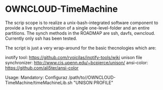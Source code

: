 # OWNCLOUD-TimeMachine
The scrip scope is to realize a unix-bash-integrated software component to provide a live synchronization of a single one-level-folder and an entire partitions. The synch methods in the ROADMAP are ssh, davfs, owncloud.
Currently only ssh has been tested.

The script is just a very wrap-around for the basic thecnologies which are: 

inotify tool: https://github.com/rvoicilas/inotify-tools/wiki
unison file synchronizer: http://www.cis.upenn.edu/~bcpierce/unison/
ansi-color: https://github.com/ali5ter/ansi-color

Usage:
Mandatory: Configuraz
/path/to//OWNCLOUD-TimeMachine/timeMachineLib.sh "UNISON PROFILE"
